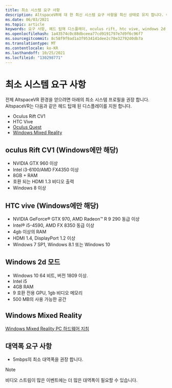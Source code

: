 ```yaml
---
title: 최소 시스템 요구 사항
description: AltspaceVR에 대 한 최신 시스템 요구 사항을 최신 상태로 유지 합니다. 여기에는 헤드 탑재 디스플레이, Oculus Rift 및 HTC Vive 장치
ms.date: 06/03/2021
ms.topic: article
keywords: 요구 사항, 헤드 탑재 디스플레이, oculus rift, htc vive, windows 2d 모드
ms.openlocfilehash: 1a43574c0c88dbceea77cd9191797e7d9f6c96f7
ms.sourcegitcommit: 8c58f9f9ad1a3f9534141dee2c78e32792d0db7a
ms.translationtype: MT
ms.contentlocale: ko-KR
ms.lasthandoff: 10/25/2021
ms.locfileid: "130298771"
---
```

# <a name="minimum-system-requirements"></a>최소 시스템 요구 사항

전체 AltspaceVR 환경을 얻으려면 아래의 최소 시스템 프로필을 권장 합니다. AltspaceVR는 다음과 같은 헤드 탑재 된 디스플레이를 지원 합니다.

* Oculus Rift CV1
* HTC Vive
* [Oculus Quest](oculus-installation.md)
* [Windows Mixed Reality](wmr-installation.md)

## <a name="oculus-rift-cv1-windows-only"></a>oculus Rift CV1 (Windows에만 해당)

* NVIDIA GTX 960 이상 
* Intel i3-6100/AMD FX4350 이상 
* 8GB + RAM 
* 호환 되는 HDMI 1.3 비디오 출력 
* Windows 8 이상 

## <a name="htc-vive-windows-only"></a>HTC vive (Windows에만 해당)

* NVIDIA GeForce® GTX 970, AMD Radeon™ R 9 290 동급 이상
* Intel® i5-4590, AMD FX 8350 동급 이상   
* 4gb 이상의 RAM
* HDMI 1.4, DisplayPort 1.2 이상
* Windows 7 SP1, Windows 8.1 또는 Windows 10

## <a name="windows-2d-mode"></a>Windows 2d 모드

* Windows 10 64 비트, 버전 1809 이상.
* Intel i5
* 4GB RAM
* 9 호환 전용 GPU, 1gb 비디오 메모리
* 500 MB의 사용 가능한 공간 

## <a name="windows-mixed-reality"></a>Windows Mixed Reality

[Windows Mixed Reality PC 하드웨어 지침](https://docs.microsoft.com/windows/mixed-reality/enthusiast-guide/windows-mixed-reality-minimum-pc-hardware-compatibility-guidelines)

## <a name="bandwidth-requirements"></a>대역폭 요구 사항

* 5mbps의 최소 대역폭을 권장 합니다.

> [!NOTE]
> 비디오 스트림이 많은 이벤트에는 더 많은 대역폭이 필요할 수 있습니다.

<!-- test1 101921 -->